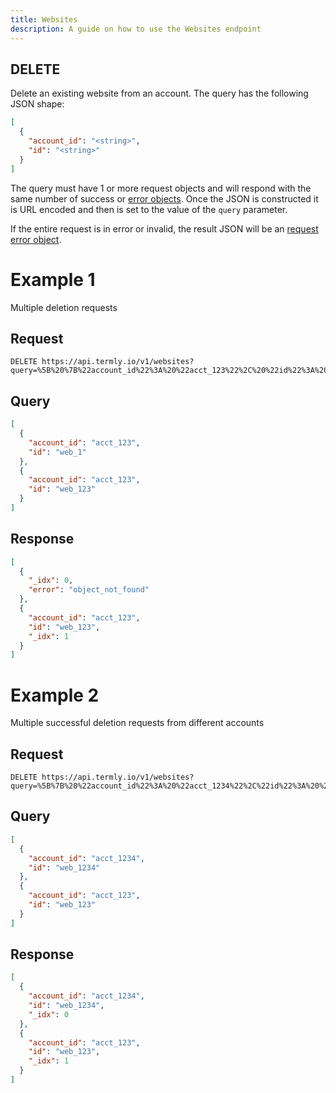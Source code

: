 ```yaml
---
title: Websites
description: A guide on how to use the Websites endpoint
---
```

## DELETE

Delete an existing website from an account. The query has the following JSON shape:

```JSON
[
  {
    "account_id": "<string>",
    "id": "<string>"
  }
]
```

The query must have 1 or more request objects and will respond with the same number of success or [error objects](../error_object.md#post-put-delete-error-object). Once the JSON is constructed it is URL encoded and then is set to the value of the `query` parameter.

If the entire request is in error or invalid, the result JSON will be an [request error object](../request_errors.md).

# Example 1

Multiple deletion requests

## Request

```
DELETE https://api.termly.io/v1/websites?query=%5B%20%7B%22account_id%22%3A%20%22acct_123%22%2C%20%22id%22%3A%20%22web_1%22%7D%2C%20%7B%22account_id%22%3A%20%22acct_123%22%2C%20%22id%22%3A%20%22web_123%22%7D%5D
```

## Query

```JSON
[
  {
    "account_id": "acct_123",
    "id": "web_1"
  },
  {
    "account_id": "acct_123",
    "id": "web_123"
  }
]
```

## Response

```JSON
[
  {
    "_idx": 0,
    "error": "object_not_found"
  },
  {
    "account_id": "acct_123",
    "id": "web_123",
    "_idx": 1
  }
]
```

# Example 2

Multiple successful deletion requests from different accounts

## Request

```
DELETE https://api.termly.io/v1/websites?query=%5B%7B%20%22account_id%22%3A%20%22acct_1234%22%2C%22id%22%3A%20%22web_1234%22%7D%2C%7B%20%22account_id%22%3A%20%22acct_123%22%2C%20%22id%22%3A%20%22web_123%22%7D%5D
```

## Query

```JSON
[
  {
    "account_id": "acct_1234",
    "id": "web_1234"
  },
  {
    "account_id": "acct_123",
    "id": "web_123"
  }
]
```

## Response

```JSON
[
  {
    "account_id": "acct_1234",
    "id": "web_1234",
    "_idx": 0
  },
  {
    "account_id": "acct_123",
    "id": "web_123",
    "_idx": 1
  }
]
```


